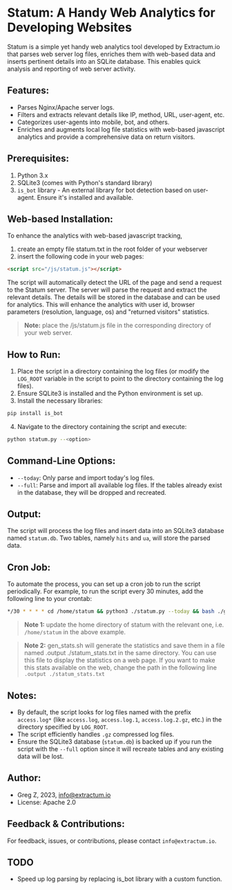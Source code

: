 # Statum: A Handy Web Analytics for Developing Websites

Statum is a simple yet handy web analytics tool developed by Extractum.io that parses web server log files, enriches them with web-based data and inserts pertinent details into an SQLite database. 
This enables quick analysis and reporting of web server activity.

## Features:
- Parses Nginx/Apache server logs.
- Filters and extracts relevant details like IP, method, URL, user-agent, etc.
- Categorizes user-agents into mobile, bot, and others.
- Enriches and augments local log file statistics with web-based javascript analytics and provide a comprehensive data on return visitors.

## Prerequisites:
1. Python 3.x
2. SQLite3 (comes with Python's standard library)
3. `is_bot` library - An external library for bot detection based on user-agent. Ensure it's installed and available.

## Web-based Installation:
To enhance the analytics with web-based javascript tracking, 
1. create an empty file statum.txt in the root folder of your webserver 
2. insert the following code in your web pages:
```html
<script src="/js/statum.js"></script>
```
The script will automatically detect the URL of the page and send a request to the Statum server. The server will parse the request and extract the relevant details. The details will be stored in the database and can be used for analytics.
This will enhance the analytics with user id, browser parameters (resolution, language, os) and "returned visitors" statistics.

> **Note:** place the /js/statum.js file in the corresponding directory of your web server.

## How to Run:
1. Place the script in a directory containing the log files (or modify the `LOG_ROOT` variable in the script to point to the directory containing the log files).
2. Ensure SQLite3 is installed and the Python environment is set up.
3. Install the necessary libraries:
```bash
pip install is_bot
```
4. Navigate to the directory containing the script and execute:
```bash
python statum.py --<option>
```

## Command-Line Options:
- `--today`: Only parse and import today's log files.
- `--full`: Parse and import all available log files. If the tables already exist in the database, they will be dropped and recreated.

## Output:
The script will process the log files and insert data into an SQLite3 database named `statum.db`. Two tables, namely `hits` and `ua`, will store the parsed data.

## Cron Job:
To automate the process, you can set up a cron job to run the script periodically. For example, to run the script every 30 minutes, add the following line to your crontab:
```bash
*/30 * * * * cd /home/statum && python3 ./statum.py --today && bash ./gen_stats.sh
```

> **Note 1:** update the home directory of statum with the relevant one, i.e. `/home/statum` in the above example.

> **Note 2:** gen_stats.sh will generate the statistics and save them in a file named .output ./statum_stats.txt in the same directory. You can use this file to display the statistics on a web page. 
> If you want to make this stats available on the web, change the path in the following line `.output ./statum_stats.txt`

## Notes:
- By default, the script looks for log files named with the prefix `access.log*` (like `access.log`, `access.log.1`, `access.log.2.gz`, etc.) in the directory specified by `LOG_ROOT`.
- The script efficiently handles `.gz` compressed log files.
- Ensure the SQLite3 database (`statum.db`) is backed up if you run the script with the `--full` option since it will recreate tables and any existing data will be lost.

## Author:
- Greg Z, 2023, info@extractum.io
- License: Apache 2.0

## Feedback & Contributions:
For feedback, issues, or contributions, please contact `info@extractum.io`.

## TODO
- Speed up log parsing by replacing is_bot library with a custom function.
